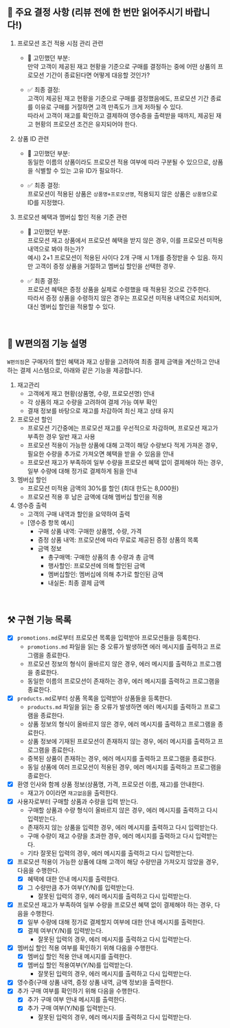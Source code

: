 ## :rotating_light: 주요 결정 사항 (리뷰 전에 한 번만 읽어주시기 바랍니다!)
1. 프로모션 조건 적용 시점 관리 관련
    - :thinking: 고민했던 부분:  
      만약 고객이 제공된 재고 현황을 기준으로 구매를 결정하는 중에 어떤 상품의 프로모션 기간이 종료된다면 어떻게 대응할 것인가?

    - :white_check_mark: 최종 결정:  
      고객이 제공된 재고 현황을 기준으로 구매를 결정했음에도, 프로모션 기간 종료를 이유로 구매를 거절하면 고객 만족도가 크게 저하될 수 있다.  
      따라서 고객이 재고를 확인하고 결제하여 영수증을 출력받을 때까지, 제공된 재고 현황의 프로모션 조건은 유지되어야 한다.

2. 상품 ID 관련
    - :thinking: 고민했던 부분:  
      동일한 이름의 상품이라도 프로모션 적용 여부에 따라 구분될 수 있으므로, 상품을 식별할 수 있는 고유 ID가 필요하다.

    - :white_check_mark: 최종 결정:  
      프로모션이 적용된 상품은 `상품명+프로모션명`, 적용되지 않은 상품은 `상품명`으로 ID를 지정했다.

3. 프로모션 혜택과 멤버십 할인 적용 기준 관련
    - :thinking: 고민했던 부분:  
      프로모션 재고 상품에서 프로모션 혜택을 받지 않은 경우, 이를 프로모션 미적용 내역으로 봐야 하는가?  
      예시) 2+1 프로모션이 적용된 사이다 2개 구매 시 1개를 증정받을 수 있음. 하지만 고객이 증정 상품을 거절하고 멤버십 할인을 선택한 경우.

    - :white_check_mark: 최종 결정:  
      프로모션 혜택은 증정 상품을 실제로 수령했을 때 적용된 것으로 간주한다.  
      따라서 증정 상품을 수령하지 않은 경우는 프로모션 미적용 내역으로 처리되며, 대신 멤버십 할인을 적용할 수 있다.  

<br/>

## :convenience_store: W편의점 기능 설명
`W편의점`은 구매자의 할인 혜택과 재고 상황을 고려하여 최종 결제 금액을 계산하고 안내하는 결제 시스템으로, 아래와 같은 기능을 제공합니다.  

1. 재고관리
   - 고객에게 재고 현황(상품명, 수량, 프로모션명) 안내
   - 각 상품의 재고 수량을 고려하여 결제 가능 여부 확인
   - 결재 정보를 바탕으로 재고를 차감하여 최신 재고 상태 유지
2. 프로모션 할인
   - 프로모션 기간중에는 프로모션 재고를 우선적으로 차감하며, 프로모션 재고가 부족한 경우 일반 재고 사용
   - 프로모션 적용이 가능한 상품에 대해 고객이 해당 수량보다 적게 가져온 경우, 필요한 수량을 추가로 가져오면 혜택을 받을 수 있음을 안내
   - 프로모션 재고가 부족하여 일부 수량을 프로모션 혜택 없이 결제해야 하는 경우, 일부 수량에 대해 정가로 결제하게 됨을 안내
3. 멤버십 할인
    - 프로모션 미적용 금액의 30%를 할인 (최대 한도는 8,000원)
    - 프로모션 적용 후 남은 금액에 대해 멤버십 할인을 적용
4. 영수증 출력
    - 고객의 구매 내역과 할인을 요약하여 출력
    - [영수증 항목 예시]
      - 구매 상품 내역: 구매한 상품명, 수량, 가격
      - 증정 상품 내역: 프로모션에 따라 무료로 제공된 증정 상품의 목록
      - 금액 정보 
        - 총구매액: 구매한 상품의 총 수량과 총 금액
        - 행사할인: 프로모션에 의해 할인된 금액
        - 멤버십할인: 멤버십에 의해 추가로 할인된 금액
        - 내실돈: 최종 결제 금액

<br/>

## :hammer_and_pick: 구현 기능 목록
- [X] `promotions.md`로부터 프로모션 목록을 입력받아 프로모션들을 등록한다.
    - `promotions.md` 파일을 읽는 중 오류가 발생하면 에러 메시지를 출력하고 프로그램을 종료한다.
    - 프로모션 정보의 형식이 올바르지 않은 경우, 에러 메시지를 출력하고 프로그램을 종료한다.
    - 동일한 이름의 프로모션이 존재하는 경우, 에러 메시지를 출력하고 프로그램을 종료한다.
- [X] `products.md`로부터 상품 목록을 입력받아 상품들을 등록한다.
    - `products.md` 파일을 읽는 중 오류가 발생하면 에러 메시지를 출력하고 프로그램을 종료한다.
    - 상품 정보의 형식이 올바르지 않은 경우, 에러 메시지를 출력하고 프로그램을 종료한다.
    - 상품 정보에 기재된 프로모션이 존재하지 않는 경우, 에러 메시지를 출력하고 프로그램을 종료한다.
    - 증복된 상품이 존재하는 경우, 에러 메시지를 출력하고 프로그램을 종료한다.
    - 동일 상품에 여러 프로모션이 적용된 경우, 에러 메시지를 출력하고 프로그램을 종료한다.
- [X] 환영 인사와 함께 상품 정보(상품명, 가격, 프로모션 이름, 재고)를 안내한다.
    - 재고가 0이라면 `재고없음`을 출력한다.
- [X] 사용자로부터 구매할 상품과 수량을 입력 받는다.
    - 구매할 상품과 수량 형식이 올바르지 않은 경우, 에러 메시지를 출력하고 다시 입력받는다.
    - 존재하지 않는 상품을 입력한 경우, 에러 메시지를 출력하고 다시 입력받는다.
    - 구매 수량이 재고 수량을 초과한 경우, 에러 메시지를 출력하고 다시 입력받는다.
    - 기타 잘못된 입력의 경우, 에러 메시지를 출력하고 다시 입력받는다.
- [X] 프로모션 적용이 가능한 상품에 대해 고객이 해당 수량만큼 가져오지 않았을 경우, 다음을 수행한다. 
    - [X] 혜택에 대한 안내 메시지를 출력한다.
    - [X] 그 수량만큼 추가 여부(Y/N)를 입력받는다.
      - 잘못된 입력의 경우, 에러 메시지를 출력하고 다시 입력받는다.
- [X] 프로모션 재고가 부족하여 일부 수량을 프로모션 혜택 없이 결제해야 하는 경우, 다음을 수행한다.
    - [X] 일부 수량에 대해 정가로 결제할지 여부에 대한 안내 메시지를 출력한다.
    - [X] 결제 여부(Y/N)를 입력받는다.
        - 잘못된 입력의 경우, 에러 메시지를 출력하고 다시 입력받는다.
- [X] 멤버십 할인 적용 여부를 확인하기 위해 다음을 수행한다.
    - [X] 멤버십 할인 적용 안내 메시지를 출력한다.
    - [X] 멤버십 할인 적용여부(Y/N)를 입력받는다.
        - 잘못된 입력의 경우, 에러 메시지를 출력하고 다시 입력받는다.
- [X] 영수증(구매 상품 내역, 증정 상품 내역, 금액 정보)을 출력한다.
- [X] 추가 구매 여부를 확인하기 위해 다음을 수행한다.
    - [X] 추가 구매 여부 안내 메시지를 출력한다.
    - [X] 추가 구매 여부(Y/N)를 입력받는다.
        - 잘못된 입력의 경우, 에러 메시지를 출력하고 다시 입력받는다.